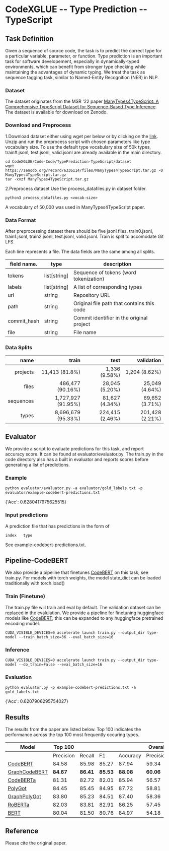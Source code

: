 # CodeXGLUE -- Type Prediction -- TypeScript

## Task Definition
Given a sequence of source code, the task is to predict the correct type for a particular variable, parameter, or function. Type prediction is an important task for software developement, especially in dynamically-typed environments, which can benefit from stronger type checking while maintaining the advantages of dynamic typing. We treat the task as sequence tagging task, similar to Named-Entity Recognition (NER) in NLP.


### Dataset

The dataset originates from the MSR '22 paper [ManyTypes4TypeScript: A Comprehensive TypeScript Dataset for Sequence-Based Type Inference](). The dataset is available for download on Zenodo. 

### Download and Preprocess

1.Download dataset either using wget per below or by clicking on the [link](https://zenodo.org/record/6387001/files/ManyTypes4TypeScript.tar.gz). Unzip and run the preprocess script with chosen parameters like type vocabulary size. To use the default type vocabulary size of 50k types, train#.jsonl, test.jsonl, valid.jsonl are already available in the main directory.

```shell
cd CodeXGLUE/Code-Code/TypePrediction-TypeScript/dataset
wget https://zenodo.org/record/6336114/files/ManyTypes4TypeScript.tar.gz -O ManyTypes4TypeScript.tar.gz
tar -xvzf ManyTypes4TypeScript.tar.gz

```

2.Preprocess dataset
Use the process_datafiles.py in dataset folder.

```shell
python3 process_datafiles.py <vocab-size> 
```
A vocabulary of 50,000 was used in ManyTypes4TypeScript paper.

### Data Format

After preprocessing dataset there should be five jsonl files. train0.jsonl, train1.jsonl, train2.jsonl, test.jsonl, valid.jsonl. Train is split to accomodate Git LFS.

Each line represents a file. The data fields are the same among all splits.

|field name. | type        |               description                  |
|------------|-------------|--------------------------------------------|
|tokens      |list[string] | Sequence of tokens (word tokenization)     |
|labels      |list[string] | A list of corresponding types              |
|url         |string       | Repository URL                             |
|path        |string       | Original file path that contains this code |
|commit_hash |string       | Commit identifier in the original project  |
|file        |string       | File name                                  |

### Data Splits

|   name   |  train   |test|   validation  |
|---------:|---------:|---------:|--------:|
|projects  |  11,413 (81.8%) | 1,336 (9.58%)  | 1,204 (8.62%) |
|files     |  486,477 (90.16%) |28,045 (5.20%)|  25,049 (4.64%)|
|sequences |  1,727,927 (91.95%)| 81,627 (4.34%)| 69,652 (3.71%)  |
|types     |  8,696,679 (95.33%) |  224,415  (2.46%)|  201,428 (2.21%) |

## Evaluator

We provide a script to evaluate predictions for this task, and report accuracy score. It can be found at evaluator/evaluator.py.
The train.py in the code directory also has a built in evaluator and reports scores before generating a list of predictions.

### Example

```shell
python evaluator/evaluator.py -a evaluator/gold_labels.txt -p evaluator/example-codebert-predictions.txt
```
{'Acc': 0.6280417975625515}

### Input predictions

A prediction file that has predictions in the form of 
```shell
index	type
```
See example-codebert-predictions.txt.

## Pipeline-CodeBERT

We also provide a pipeline that finetunes [CodeBERT](https://arxiv.org/pdf/2002.08155.pdf) on this task; see train.py. For models with torch weights, the model state_dict can be
loaded traditionally with torch.load()

### Train (Finetune)
The train.py file will train and eval by default. The validation dataset can be replaced in the evalulation. We provide a pipeline for finetuning huggingface models like [CodeBERT](https://arxiv.org/pdf/2002.08155.pdf); this can be expanded to any huggingface pretrained encoding model. 

```shell
CUDA_VISIBLE_DEVICES=0 accelerate launch train.py --output_dir type-model --train_batch_size=36 --eval_batch_size=16
```


### Inference

```shell
CUDA_VISIBLE_DEVICES=0 accelerate launch train.py --output_dir type-model --do_train=False --eval_batch_size=16
```

### Evaluation

```shell
python evaluator.py -p example-codebert-predictions.txt -a gold_labels.txt
```

{'Acc': 0.6207906295754027}

## Results
The results from the paper are listed below. Top 100 indicates the performance across the top 100 most frequently occuring types.

| Model | Top 100 | | | | Overall | | | |
| --- | ----------- | --- | --- | --- | --- | --- | --- | --- |
| |Precision | Recall | F1 | Accuracy | Precision | Recall | F1 | Accuracy|
| [CodeBERT](https://arxiv.org/pdf/2002.08155.pdf) | 84.58 | 85.98 | 85.27 | 87.94 | 59.34 | 59.80 | 59.57 | 61.72|
| [GraphCodeBERT](https://arxiv.org/pdf/2009.08366.pdf)| **84.67**  | **86.41**  | **85.53** | **88.08** | **60.06** | **61.08** | **60.57** | **62.51** |
| [CodeBERTa](https://huggingface.co/huggingface/CodeBERTa-small-v1) | 81.31 | 82.72| 82.01  | 85.94|56.57|56.85|56.71| 59.81|
| [PolyGot](https://arxiv.org/pdf/2112.02043.pdf) | 84.45 | 85.45 | 84.95 | 87.72 | 58.81 | 58.91 | 58.86 | 61.29   |
| [GraphPolyGot](https://arxiv.org/pdf/2112.02043.pdf)  | 83.80  | 85.23 |  84.51  | 87.40 | 58.36 | 58.91 | 58.63 | 61.00  |
| [RoBERTa](https://arxiv.org/pdf/1907.11692.pdf) | 82.03 | 83.81 | 82.91  | 86.25 | 57.45 | 57.62 | 57.54 | 59.84|
| [BERT](https://arxiv.org/pdf/1810.04805.pdf) | 80.04  | 81.50 | 80.76 | 84.97 | 54.18 | 54.02 | 54.10 | 57.52 |


## Reference
Please cite the original paper.
<pre><code>
</code></pre>


